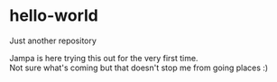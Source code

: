 # hello-world

Just another repository

Jampa is here trying this out for the very first time.  
Not sure what's coming but that doesn't stop me from going places :)
